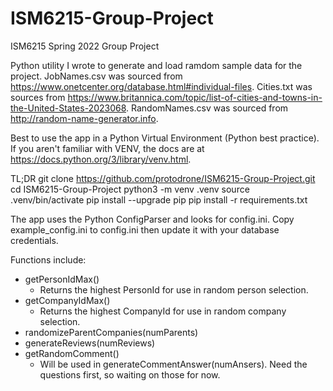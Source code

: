# ISM6215-Group-Project
ISM6215 Spring 2022 Group Project

Python utility I wrote to generate and load ramdom sample data for the project.
JobNames.csv was sourced from https://www.onetcenter.org/database.html#individual-files.
Cities.txt was sources from https://www.britannica.com/topic/list-of-cities-and-towns-in-the-United-States-2023068. RandomNames.csv was sourced from
http://random-name-generator.info.

Best to use the app in a Python Virtual Environment (Python best practice). If you aren't 
familiar with VENV, the docs are at https://docs.python.org/3/library/venv.html. 

TL;DR
git clone https://github.com/protodrone/ISM6215-Group-Project.git
cd ISM6215-Group-Project
python3 -m venv .venv
source .venv/bin/activate
pip install --upgrade pip
pip install -r requirements.txt

The app uses the Python ConfigParser and looks for config.ini. Copy example_config.ini
to config.ini then update it with your database credentials.

Functions include:
* getPersonIdMax()
    * Returns the highest PersonId for use in random person selection.
* getCompanyIdMax()
    * Returns the highest CompanyId for use in random company selection.
* randomizeParentCompanies(numParents)
* generateReviews(numReviews)
* getRandomComment()
    * Will be used in generateCommentAnswer(numAnsers). Need the questions first, so waiting on those for now.